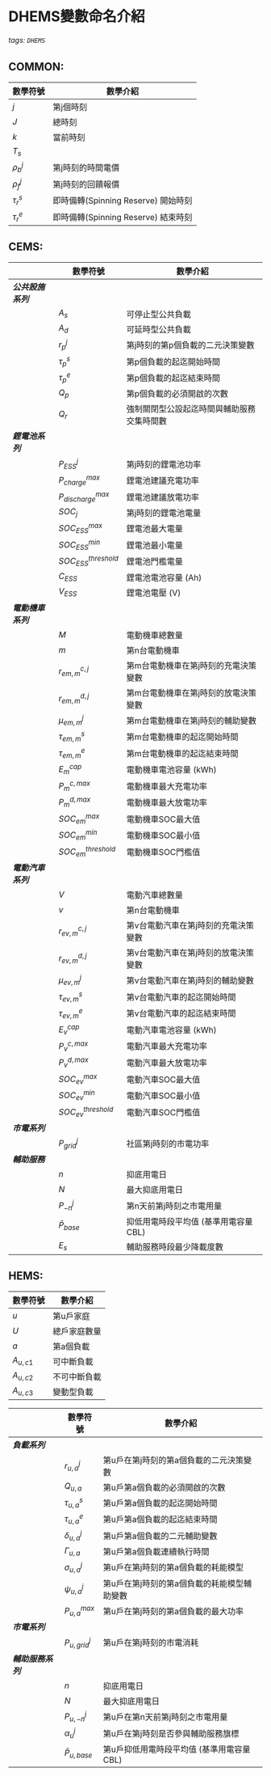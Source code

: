 # DHEMS變數命名介紹

###### tags: `DHEMS`

## COMMON:


| 數學符號 | 數學介紹 |
| -------- | -------- |
|$j$ | 第j個時刻 |
|$J$ | 總時刻 |
|$k$ | 當前時刻 |
|$T_{s}$ |  |
|$\rho_{b}^{j}$ | 第j時刻的時間電價 |
|$\rho_{f}^{j}$ | 第j時刻的回饋報價 |
|$\tau_{r}^{s}$ | 即時備轉(Spinning Reserve) 開始時刻 |
|$\tau_{r}^{e}$ | 即時備轉(Spinning Reserve) 結束時刻 |


## CEMS:

|  | 數學符號 | 數學介紹 |
| -------- | -------- | -------- |
| ***公共設施系列*** ||
|| $A_{s}$ | 可停止型公共負載 |
|| $A_{d}$ | 可延時型公共負載 |
|| $r_{p}^{j}$ | 第j時刻的第p個負載的二元決策變數 |
|| $\tau_{p}^{s}$ | 第p個負載的起迄開始時間 |
|| $\tau_{p}^{e}$ | 第p個負載的起迄結束時間 |
|| $Q_{p}$ | 第p個負載的必須開啟的次數 |
|| $Q_{r}$ | 強制關閉型公設起迄時間與輔助服務交集時間數 |
| ***鋰電池系列*** ||
|| $P_{ESS}^{j}$ | 第j時刻的鋰電池功率 |
|| $P_{charge}^{max}$ | 鋰電池建議充電功率 |
|| $P_{discharge}^{max}$ | 鋰電池建議放電功率 |
|| $SOC_{j}$ | 第j時刻的鋰電池電量 |
|| $SOC_{ESS}^{max}$ | 鋰電池最大電量 |
|| $SOC_{ESS}^{min}$ | 鋰電池最小電量 |
|| $SOC_{ESS}^{threshold}$ | 鋰電池門檻電量 |
|| $C_{ESS}$ | 鋰電池電池容量 (Ah)|
|| $V_{ESS}$ | 鋰電池電壓 (V)|
| ***電動機車系列*** ||
|| $M$ | 電動機車總數量 |
|| $m$ | 第n台電動機車 |
|| $r_{em, m}^{c, j}$ | 第m台電動機車在第j時刻的充電決策變數 |
|| $r_{em, m}^{d, j}$ | 第m台電動機車在第j時刻的放電決策變數 |
|| $\mu_{em,m}^{j}$ | 第m台電動機車在第j時刻的輔助變數 |
|| $\tau_{em,m}^{s}$ | 第m台電動機車的起迄開始時間 |
|| $\tau_{em,m}^{e}$ | 第m台電動機車的起迄結束時間 |
|| $E_{m}^{cap}$ | 電動機車電池容量 (kWh) |
|| $P_{m}^{c,max}$ | 電動機車最大充電功率 |
|| $P_{m}^{d,max}$ | 電動機車最大放電功率 |
|| $SOC_{em}^{max}$ | 電動機車SOC最大值 |
|| $SOC_{em}^{min}$ | 電動機車SOC最小值 |
|| $SOC_{em}^{threshold}$ | 電動機車SOC門檻值 |
| ***電動汽車系列*** ||
|| $V$ | 電動汽車總數量 |
|| $v$ | 第n台電動機車 |
|| $r_{ev, m}^{c, j}$ | 第v台電動汽車在第j時刻的充電決策變數 |
|| $r_{ev, m}^{d, j}$ | 第v台電動汽車在第j時刻的放電決策變數 |
|| $\mu_{ev,m}^{j}$ | 第v台電動汽車在第j時刻的輔助變數 |
|| $\tau_{ev,m}^{s}$ | 第v台電動汽車的起迄開始時間 |
|| $\tau_{ev,m}^{e}$ | 第v台電動汽車的起迄結束時間 |
|| $E_{v}^{cap}$ | 電動汽車電池容量 (kWh) |
|| $P_{v}^{c,max}$ | 電動汽車最大充電功率 |
|| $P_{v}^{d,max}$ | 電動汽車最大放電功率 |
|| $SOC_{ev}^{max}$ | 電動汽車SOC最大值 |
|| $SOC_{ev}^{min}$ | 電動汽車SOC最小值 |
|| $SOC_{ev}^{threshold}$ | 電動汽車SOC門檻值 |
| ***市電系列*** ||
|| $P_{grid}^{j}$ | 社區第j時刻的市電功率 |
| ***輔助服務*** ||
|| $n$ | 抑底用電日 |
|| $N$ | 最大抑底用電日 |
|| $P_{-n}^{j}$ | 第n天前第j時刻之市電用量 |
|| $\bar{P}_{base}$ | 抑低用電時段平均值 (基準用電容量 CBL) |
|| $E_{s}$ | 輔助服務時段最少降載度數 |

## HEMS:
| 數學符號 | 數學介紹 |
| -------- | -------- |
| $u$ | 第u戶家庭 |
| $U$ | 總戶家庭數量 |
| $a$ | 第a個負載 |
| $A_{u,c1}$ | 可中斷負載 |
| $A_{u,c2}$ | 不可中斷負載 |
| $A_{u,c3}$ | 變動型負載 |

|| 數學符號 | 數學介紹 |
| -------- | -------- | -------- |
| ***負載系列*** ||
||$r_{u,a}^{j}$ | 第u戶在第j時刻的第a個負載的二元決策變數 |
||$Q_{u,a}$ | 第u戶第a個負載的必須開啟的次數 |
||$\tau_{u,a}^{s}$ | 第u戶第a個負載的起迄開始時間 |
||$\tau_{u,a}^{e}$ | 第u戶第a個負載的起迄結束時間 |
||$\delta_{u,a}^{j}$ | 第u戶第a個負載的二元輔助變數 |
||$\Gamma_{u,a}$ | 第u戶第a個負載連續執行時間 |
||$\sigma_{u,a}^{j}$ | 第u戶在第j時刻的第a個負載的耗能模型 |
||$\psi_{u,a}^{j}$ | 第u戶在第j時刻的第a個負載的耗能模型輔助變數 |
||$P_{u,a}^{max}$ | 第u戶在第j時刻的第a個負載的最大功率 |
| ***市電系列*** ||
|| $P_{u,grid}^{j}$ | 第u戶在第j時刻的市電消耗 |
| ***輔助服務系列*** ||
|| $n$ | 抑底用電日 |
|| $N$ | 最大抑底用電日 |
|| $P_{u, -n}^{j}$ | 第u戶在第n天前第j時刻之市電用量 |
|| $\alpha_{u}^{j}$ | 第u戶在第j時刻是否參與輔助服務旗標 |
|| $\bar{P}_{u, base}$ | 第u戶抑低用電時段平均值 (基準用電容量 CBL) |
